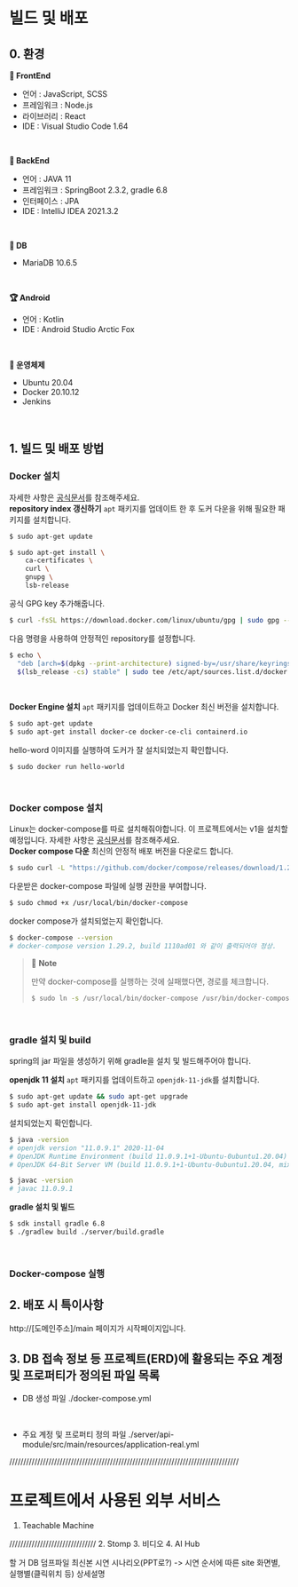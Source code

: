 # 빌드 및 배포

## 0. 환경

**💎 FrontEnd**
- 언어 : JavaScript, SCSS
- 프레임워크 : Node.js
- 라이브러리 : React
- IDE : Visual Studio Code 1.64
<br />

**👑 BackEnd**
- 언어 : JAVA 11
- 프레임워크 : SpringBoot 2.3.2, gradle 6.8
- 인터페이스 : JPA
- IDE : IntelliJ IDEA 2021.3.2
<br />

**📕 DB**
- MariaDB 10.6.5
<br/>

**🏆 Android**
- 언어 : Kotlin
- IDE : Android Studio Arctic Fox
<br />

**🌳 운영체제**
- Ubuntu 20.04
- Docker 20.10.12
- Jenkins
<br />

## 1. 빌드 및 배포 방법
### Docker 설치


자세한 사항은 [공식문서](https://docs.docker.com/engine/install/ubuntu/)를 참조해주세요.<br />
**repository index 갱신하기**
`apt` 패키지를 업데이트 한 후 도커 다운을 위해 필요한 패키지를 설치합니다.

```bash
$ sudo apt-get update

$ sudo apt-get install \
    ca-certificates \
    curl \
    gnupg \
    lsb-release
```
공식 GPG key 추가해줍니다.
```bash
$ curl -fsSL https://download.docker.com/linux/ubuntu/gpg | sudo gpg --dearmor -o /usr/share/keyrings/docker-archive-keyring.gpg
```
다음 명령을 사용하여 안정적인 repository를 설정합니다.
```bash
$ echo \
  "deb [arch=$(dpkg --print-architecture) signed-by=/usr/share/keyrings/docker-archive-keyring.gpg] https://download.docker.com/linux/ubuntu \
  $(lsb_release -cs) stable" | sudo tee /etc/apt/sources.list.d/docker.list > /dev/null
```
<br />

**Docker Engine 설치**
`apt` 패키지를 업데이트하고 Docker 최신 버전을 설치합니다.
```bash
$ sudo apt-get update
$ sudo apt-get install docker-ce docker-ce-cli containerd.io
```
hello-word 이미지를 실행하여 도커가 잘 설치되었는지 확인합니다.
```
$ sudo docker run hello-world
```
<br />

### Docker compose 설치
Linux는 docker-compose를 따로 설치해줘야합니다.
이 프로젝트에서는 v1을 설치할 예정입니다. 자세한 사항은 [공식문서](https://docs.docker.com/compose/install/)를 참조해주세요.
<br />
**Docker compose 다운**
최신의 안정적 배포 버전을 다운로드 합니다.
```bash
$ sudo curl -L "https://github.com/docker/compose/releases/download/1.29.2/docker-compose-$(uname -s)-$(uname -m)" -o /usr/local/bin/docker-compose
```
다운받은 docker-compose 파일에 실행 권한을 부여합니다.
```bash
$ sudo chmod +x /usr/local/bin/docker-compose
```
docker compose가 설치되었는지 확인합니다.
```bash
$ docker-compose --version
# docker-compose version 1.29.2, build 1110ad01 와 같이 출력되어야 정상.
```
> 🚨 **Note**
> 
> 만약 docker-compose를 실행하는 것에 실패했다면, 경로를 체크합니다.
> ```bash
> $ sudo ln -s /usr/local/bin/docker-compose /usr/bin/docker-compose
> ```
<br />

### gradle 설치 및 build
spring의 jar 파일을 생성하기 위해 gradle을 설치 및 빌드해주어야 합니다.

**openjdk 11 설치**
`apt` 패키지를 업데이트하고 `openjdk-11-jdk`를 설치합니다.
```bash
$ sudo apt-get update && sudo apt-get upgrade
$ sudo apt-get install openjdk-11-jdk
```

설치되었는지 확인합니다.
```bash
$ java -version
# openjdk version "11.0.9.1" 2020-11-04
# OpenJDK Runtime Environment (build 11.0.9.1+1-Ubuntu-0ubuntu1.20.04)
# OpenJDK 64-Bit Server VM (build 11.0.9.1+1-Ubuntu-0ubuntu1.20.04, mixed mode, sharing)

$ javac -version
# javac 11.0.9.1
```

**gradle 설치 및 빌드**
```bash
$ sdk install gradle 6.8
$ ./gradlew build ./server/build.gradle
```
<br />

### Docker-compose 실행


## 2. 배포 시 특이사항
http://[도메인주소]/main 페이지가 시작페이지입니다.


## 3. DB 접속 정보 등 프로젝트(ERD)에 활용되는 주요 계정 및 프로퍼티가 정의된 파일 목록
- DB 생성 파일
  ./docker-compose.yml
<br />

- 주요 계정 및 프로퍼티 정의 파일
  ./server/api-module/src/main/resources/application-real.yml



//////////////////////////////////////////////////////////////////////////////////
# 프로젝트에서 사용된 외부 서비스
1. Teachable Machine

///////////////////////////////
2. Stomp
3. 비디오
4. AI Hub



할 거
DB 덤프파일 최신본
시연 시나리오(PPT로?)
 -> 시연 순서에 따른 site 화면별, 실행별(클릭위치 등) 상세설명
